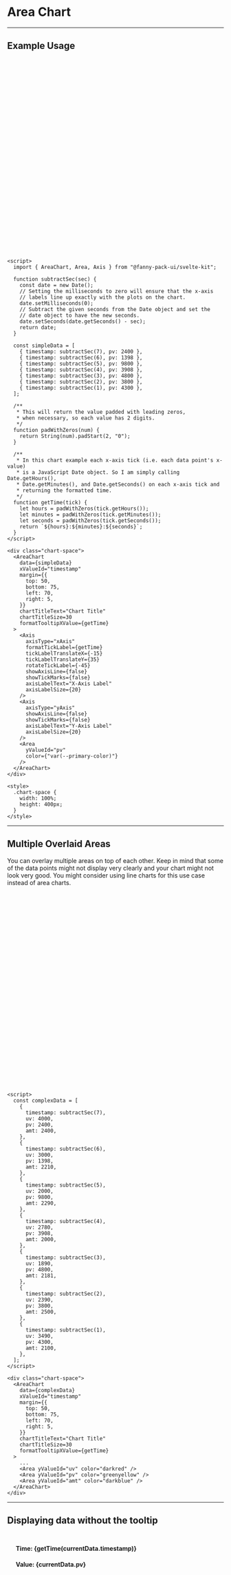 <script lang="ts">
  import { AreaChart, Area, Axis } from "/src/lib";

  let currentData = { timestamp: new Date(), pv: null };

  function subtractSec(sec) {
    const date = new Date();
    // Setting the milliseconds to zero will ensure that the x-axis
    // labels line up exactly with the plots on the chart.
    date.setMilliseconds(0);
    // Subtract the given seconds from the Date object and set the
    // date object to have the new seconds.
    date.setSeconds(date.getSeconds() - sec);
    return date;
  }

  const simpleData = [
    {
      timestamp: subtractSec(7),
      pv: 2400,
    },
    {
      timestamp: subtractSec(6),
      pv: 1398,
    },
    {
      timestamp: subtractSec(5),
      pv: 9800,
    },
    {
      timestamp: subtractSec(4),
      pv: 3908,
    },
    {
      timestamp: subtractSec(3),
      pv: 4800,
    },
    {
      timestamp: subtractSec(2),
      pv: 3800,
    },
    {
      timestamp: subtractSec(1),
      pv: 4300,
    },
  ];

  const complexData = [
    {
      timestamp: subtractSec(7),
      // name: "Page A",
      uv: 4000,
      pv: 2400,
      amt: 2400,
    },
    {
      timestamp: subtractSec(6),
      // name: "Page B",
      uv: 3000,
      pv: 1398,
      amt: 2210,
    },
    {
      timestamp: subtractSec(5),
      // name: "Page C",
      uv: 2000,
      pv: 9800,
      amt: 2290,
    },
    {
      timestamp: subtractSec(4),
      // name: "Page D",
      uv: 2780,
      pv: 3908,
      amt: 2000,
    },
    {
      timestamp: subtractSec(3),
      // name: "Page E",
      uv: 1890,
      pv: 4800,
      amt: 2181,
    },
    {
      timestamp: subtractSec(2),
      // name: "Page F",
      uv: 2390,
      pv: 3800,
      amt: 2500,
    },
    {
      timestamp: subtractSec(1),
      // name: "Page G",
      uv: 3490,
      pv: 4300,
      amt: 2100,
    },
  ];

  /**
   * This will return the value padded with leading zeros,
   * when necessary, so each value has 2 digits.
   */
  function padWithZeros(num) {
    return String(num).padStart(2, "0");
  }

  /**
   * In this chart example each x-axis tick (i.e. each data point's x-value)
   * is a JavaScript Date object. So I am simply calling Date.getHours(), 
   * Date.getMinutes(), and Date.getSeconds() on each x-axis tick and 
   * returning the formatted time.
   */
  function getTime(tick) {
    let hours = padWithZeros(tick.getHours());
    let minutes = padWithZeros(tick.getMinutes());
    let seconds = padWithZeros(tick.getSeconds());
    return `${hours}:${minutes}:${seconds}`;
  }

  function handleHoveredData(event) {
    currentData = event.detail;
  }
</script>


# Area Chart

---

## Example Usage

<div class="chart-space">
  <AreaChart
    data={simpleData}
    xValueId="timestamp"
    margin={{
      top: 50,
      bottom: 75,
      left: 70,
      right: 5,
    }}
    chartTitleText="Chart Title"
    chartTitleSize=30
    formatTooltipXValue={getTime}
  >
    <Axis
      axisType="xAxis"
      formatTickLabel={getTime}
      tickLabelTranslateX={-15}
      tickLabelTranslateY={25}
      rotateTickLabel={-45}
      showAxisLine={false}
      showTickMarks={false}
      axisLabelText="X-Axis Label"
      axisLabelSize={20}
    />
    <Axis
      axisType="yAxis"
      showAxisLine={false}
      showTickMarks={false}
      axisLabelText="Y-Axis Label"
      axisLabelSize={20}
    />
    <Area
      yValueId="pv"
      color={"var(--primary-color)"}
    />
  </AreaChart>
</div>

<br><br>

```svelte
<script>
  import { AreaChart, Area, Axis } from "@fanny-pack-ui/svelte-kit";

  function subtractSec(sec) {
    const date = new Date();
    // Setting the milliseconds to zero will ensure that the x-axis
    // labels line up exactly with the plots on the chart.
    date.setMilliseconds(0);
    // Subtract the given seconds from the Date object and set the
    // date object to have the new seconds.
    date.setSeconds(date.getSeconds() - sec);
    return date;
  }

  const simpleData = [
    { timestamp: subtractSec(7), pv: 2400 },
    { timestamp: subtractSec(6), pv: 1398 },
    { timestamp: subtractSec(5), pv: 9800 },
    { timestamp: subtractSec(4), pv: 3908 },
    { timestamp: subtractSec(3), pv: 4800 },
    { timestamp: subtractSec(2), pv: 3800 },
    { timestamp: subtractSec(1), pv: 4300 },
  ];

  /**
   * This will return the value padded with leading zeros,
   * when necessary, so each value has 2 digits.
   */
  function padWithZeros(num) {
    return String(num).padStart(2, "0");
  }

  /**
   * In this chart example each x-axis tick (i.e. each data point's x-value)
   * is a JavaScript Date object. So I am simply calling Date.getHours(), 
   * Date.getMinutes(), and Date.getSeconds() on each x-axis tick and 
   * returning the formatted time.
   */
  function getTime(tick) {
    let hours = padWithZeros(tick.getHours());
    let minutes = padWithZeros(tick.getMinutes());
    let seconds = padWithZeros(tick.getSeconds());
    return `${hours}:${minutes}:${seconds}`;
  }
</script>

<div class="chart-space">
  <AreaChart
    data={simpleData}
    xValueId="timestamp"
    margin={{
      top: 50,
      bottom: 75,
      left: 70,
      right: 5,
    }}
    chartTitleText="Chart Title"
    chartTitleSize=30
    formatTooltipXValue={getTime}
  >
    <Axis
      axisType="xAxis"
      formatTickLabel={getTime}
      tickLabelTranslateX={-15}
      tickLabelTranslateY={35}
      rotateTickLabel={-45}
      showAxisLine={false}
      showTickMarks={false}
      axisLabelText="X-Axis Label"
      axisLabelSize={20}
    />
    <Axis
      axisType="yAxis"
      showAxisLine={false}
      showTickMarks={false}
      axisLabelText="Y-Axis Label"
      axisLabelSize={20}
    />
    <Area
      yValueId="pv"
      color={"var(--primary-color)"}
    />
  </AreaChart>
</div>

<style>
  .chart-space {
    width: 100%;
    height: 400px;
  }
</style>
```

---

## Multiple Overlaid Areas

You can overlay multiple areas on top of each other. Keep in mind that some of the data points might not display very clearly and your chart might not look very good. You might consider using line charts for this use case instead of area charts.

<div class="chart-space">
  <AreaChart
    data={complexData}
    xValueId="timestamp"
    margin={{
      top: 50,
      bottom: 75,
      left: 70,
      right: 5,
    }}
    chartTitleText="Chart Title"
    chartTitleSize=30
    formatTooltipXValue={getTime}
  >
    <Axis
      axisType="xAxis"
      formatTickLabel={getTime}
      tickLabelTranslateX={-12}
      tickLabelTranslateY={35}
      rotateTickLabel={-45}
      showAxisLine={false}
      showTickMarks={false}
      axisLabelText="X-Axis Label"
      axisLabelSize={20}
    />
    <Axis
      axisType="yAxis"
      showAxisLine={false}
      showTickMarks={false}
      axisLabelText="Y-Axis Label"
      axisLabelSize={20}
    />
    <Area yValueId="uv" color="darkred" />
    <Area yValueId="pv" color="greenyellow" />
    <Area yValueId="amt" color="darkblue" />
  </AreaChart>
</div>

<br><br>

```svelte
<script>
  const complexData = [
    {
      timestamp: subtractSec(7),
      uv: 4000,
      pv: 2400,
      amt: 2400,
    },
    {
      timestamp: subtractSec(6),
      uv: 3000,
      pv: 1398,
      amt: 2210,
    },
    {
      timestamp: subtractSec(5),
      uv: 2000,
      pv: 9800,
      amt: 2290,
    },
    {
      timestamp: subtractSec(4),
      uv: 2780,
      pv: 3908,
      amt: 2000,
    },
    {
      timestamp: subtractSec(3),
      uv: 1890,
      pv: 4800,
      amt: 2181,
    },
    {
      timestamp: subtractSec(2),
      uv: 2390,
      pv: 3800,
      amt: 2500,
    },
    {
      timestamp: subtractSec(1),
      uv: 3490,
      pv: 4300,
      amt: 2100,
    },
  ];
</script>

<div class="chart-space">
  <AreaChart
    data={complexData}
    xValueId="timestamp"
    margin={{
      top: 50,
      bottom: 75,
      left: 70,
      right: 5,
    }}
    chartTitleText="Chart Title"
    chartTitleSize=30
    formatTooltipXValue={getTime}
  >
    ...
    <Area yValueId="uv" color="darkred" />
    <Area yValueId="pv" color="greenyellow" />
    <Area yValueId="amt" color="darkblue" />
  </AreaChart>
</div>
```

---

## Displaying data without the tooltip

<br>

<div class="current-data">
  <span class="time">Time: {getTime(currentData.timestamp)}</span><span class="value">Value: {currentData.pv}</span>
</div>

<div class="chart-space">
  <AreaChart
    data={simpleData}
    xValueId="timestamp"
    margin={{
      top: 50,
      bottom: 75,
      left: 70,
      right: 5,
    }}
    chartTitleText="Chart Title"
    chartTitleSize=30
    showTooltip={false}
    on:hoveredData={handleHoveredData}
  >
    <Axis
      axisType="xAxis"
      formatTickLabel={getTime}
      tickLabelTranslateX={-15}
      tickLabelTranslateY={25}
      rotateTickLabel={-45}
      showAxisLine={false}
      showTickMarks={false}
      axisLabelText="X-Axis Label"
      axisLabelSize={20}
    />
    <Axis
      axisType="yAxis"
      showAxisLine={false}
      showTickMarks={false}
      axisLabelText="Y-Axis Label"
      axisLabelSize={20}
    />
    <Area
      yValueId="pv"
      color={"var(--primary-color)"}
    />
  </AreaChart>
</div>

<br><br>

```svelte
<script lang="ts">
  let currentData = { timestamp: new Date(), pv: null };

  function handleHoveredData(event) {
    currentData = event.detail;
  }
</script>

<div class="current-data">
  <span class="time">Time: {getTime(currentData.timestamp)}</span>
  <span class="value">Value: {currentData.pv}</span>
</div>

<AreaChart
  ...
  showTooltip={false}
  on:hoveredData={handleHoveredData}
>
  ...
</AreaChart>
```

<br>

There are situations where a tooltip might not be the best way to display values from a data point. In the `<AreaChart>` component you can set `showTooltip={false}` and listen to the `on:hoveredData` event. You can then format the data that is displayed to the user however you want. 

<br>

---

## Props

### For the `<AreaChart>` component
| Prop name | Type | Possible values | Default value | Description |
| --------- | ---- | --------------- | ------------- | ----------- |
| `data` | `array` of `objects` | Any array of objects containing numerical values | NA | This prop will provide the data that is displayed in your chart. |
| `xValueId` | `string` | Any property name from your data objects | NA | This prop should be the name of a property from your data objects. This is how the `<AreaChart>` component is able to tell which values should be treated as the x-values. |
| `margin` | `object` | possible values | `{ top: 0, bottom: 0, left: 0, right: 0 }` | The `margin` prop is used to provide space between the edges of the chart and the container element that wraps your chart component. The margins include the axes and their tick labels, but do not include the chart title or axis labels. For example, if you increase the left chart margin, then the left edge of the chart along with the y-axis and its tick labels will move away from the left side of the screen, but the y-axis label will not move. |
| `chartTitleText` | `string` | Any string | `""` (an empty string) | This prop provides the chart title text. If no text is provided in this prop, then the chart will not have a title. |
| `chartTitleSize` | `number` | Any number | `16` (pixels) | This prop provides the size of the chart title in pixels. |
| `showTooltip` | `boolean` | `true`, `false` | `true` | This prop allows you to show or hide the tooltip when a user hovers over the chart. If the tooltip is hidden, then the vertical indicator line that appears along with the tooltip will also be hidden. |
| `formatTooltipXValue` | `function` | Any function | `(value) => value`<br>By default this will return the value without formatting it. | You should provide a function to this prop that will take an x-value as an argument and return a formatted version of the x-value. |

<hr>
<br>

### For the `<Area>` component
| Prop name | Type | Possible values | Default value | Description |
| --------- | ---- | --------------- | ------------- | ----------- |
| `yValueId` | `string` | Any property name from your data objects | NA | This prop should be the name of a property from your data objects. This is how the `<AreaChart>` component is able to tell which value(s) should be treated as a y-value. |
| `color` | `string` | Any CSS color value | `"#000000"` | This prop provides the color for your area chart. |

<hr>
<br>

### For the `<Axis>` component
| Prop name | Type | Possible values | Default value | Description |
| --------- | ---- | --------------- | ------------- | ----------- |
| `axisType` | `string` | `"xAxis"`, `"yAxis"` | `""` (an empty string) | This prop defines whether the axis will be an x-axis (positioned below the chart) or a y-axis (positioned on the left side of the chart). |
| <div class="divider-row">Axis Line</div> | <div class="divider-row">&nbsp;</div> | <div class="divider-row">&nbsp;</div> | <div class="divider-row">&nbsp;</div> | <div class="divider-row">&nbsp;</div> |
| `showAxisLine` | `boolean` | `true`, `false` | `true` | This prop allows you to show or hide the axis line. |
| `lineStrokeColor` | `string` | Any CSS color value | `"#000000"` | This prop provides the color of the axis lines and axis tick marks. |
| `lineStrokeWidth` | `number` | Any number | `1` | This prop provides the stroke width for the axis lines and axis tick marks. |
| <div class="divider-row">Tick Marks</div> | <div class="divider-row">&nbsp;</div> | <div class="divider-row">&nbsp;</div> | <div class="divider-row">&nbsp;</div> | <div class="divider-row">&nbsp;</div> |
| `showTickMarks` | `boolean` | `true`, `false` | `true` | This prop allows you to show or hide the tick marks. |
| `fullLengthTickMarks` | `boolean` | `true`, `false` | `false` | If `showTickMarks` is `true`, then this prop allows you to set the tick marks to be the full height of the chart. |
| `numberOfTickMarks` | `number` | Any number | `5` | D3.js will take this number into consideration when setting the number of tick marks, but ultimately D3 will set the number of tick marks that it calculates to be the most appropriate number based on your data. |
| <div class="divider-row">Tick Labels</div> | <div class="divider-row">&nbsp;</div> | <div class="divider-row">&nbsp;</div> | <div class="divider-row">&nbsp;</div> | <div class="divider-row">&nbsp;</div> |
| `showTickLabels` | `boolean` | `true`, `false` | `true` | This prop allows you to show or hide the tick labels. |
| `tickLabelFontSize` | `number` | Any number | `12` | This prop sets the font size of the tick labels. |
| `tickLabelFill` | `string` | Any CSS color value | `"#000000"` | This prop sets the text color of the tick labels. |
| `formatTickLabel` | `function` | Any function | `(tick) => tick`<br>By default this will return the tick label without formatting it. | You should provide a function to this prop that will take a tick label as an argument and return a formatted version of the tick label. |
| `tickLabelTranslateX` | `number` | Any number | `"xAxis"`=`0`, `"yAxis"`=`-15` | This prop allows you to shift the tick labels either left or right. |
| `tickLabelTranslateY` | `number` | Any number | `"xAxis"`=`15`, `"yAxis"`=`0` | This prop allows you to shift the tick labels either up or down. |
| `rotateTickLabel` | `number` | Any number | `0` | This prop allows you to rotate the tick labels. |
| <div class="divider-row">Axis Labels</div> | <div class="divider-row">&nbsp;</div> | <div class="divider-row">&nbsp;</div> | <div class="divider-row">&nbsp;</div> | <div class="divider-row">&nbsp;</div> |
| `axisLabelText` | `string` | Any string | `""` (an empty string) | This prop provides the axis label text. If no text is provided in this prop, then the axis will not have a label. |
| `axisLabelSize` | `number` | Any number | `16` (pixels) | This prop provides the size of the axis label in pixels. |

<hr>
<br>

## Event dispatching for the `<AreaChart>` component

| Event | Description |
| ----- | ----------- |
| `on:hoveredData` | You can listen for the `hoveredData` event and get the currently hovered data object on the `event.detail` property (see the example above for details). You might want to use this instead of displaying data through the tooltip. |


<style>
  .chart-space {
    width: 100%;
    height: 400px;
  }

  .current-data {
    display: inline-block;
    border: var(--border-default);
    font-family: var(--monospace);
    font-weight: bold;

    & .time, & .value {
      display: inline-block;
      padding: 10px 20px;
    }

    & .time {
      border-right: var(--border-default);
    }
  }

  .divider-row {
    margin: -10px -25px;
    padding: 3px 25px;
    font-size: 14px;
    font-style: italic;
    background-color: var(--bg-color-element-default);
  }
</style>
